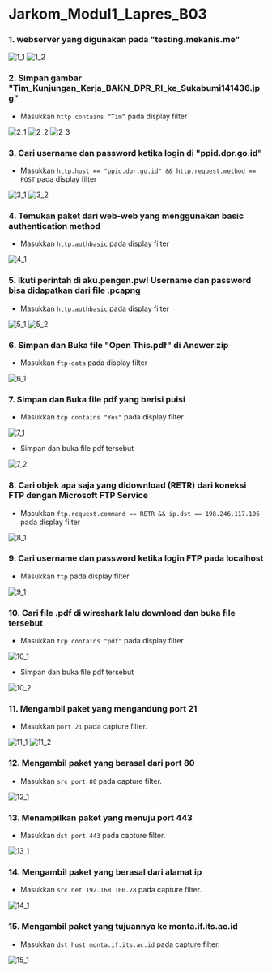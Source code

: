 # Jarkom_Modul1_Lapres_B03


### 1. webserver yang digunakan pada "testing.mekanis.me"
![1_1](1.1.jpg)
![1_2](1.2.jpg)


### 2. Simpan gambar "Tim_Kunjungan_Kerja_BAKN_DPR_RI_ke_Sukabumi141436.jpg"
- Masukkan `http contains “Tim”` pada display filter

![2_1](2.1.jpg)
![2_2](2.2.jpg)
![2_3](2.3.jpg)


### 3. Cari username dan password ketika login di "ppid.dpr.go.id"
- Masukkan `http.host == "ppid.dpr.go.id" && http.request.method == POST` pada display filter 

![3_1](3.1.jpg)
![3_2](3.2.jpg)


### 4. Temukan paket dari web-web yang menggunakan basic authentication method
- Masukkan `http.authbasic` pada display filter

![4_1](4.1.jpg)


### 5. Ikuti perintah di aku.pengen.pw! Username dan password bisa didapatkan dari file .pcapng
- Masukkan `http.authbasic` pada display filter

![5_1](5.1.jpg)
![5_2](5.2.jpg)


### 6. Simpan dan Buka file "Open This.pdf" di Answer.zip
- Masukkan `ftp-data` pada display filter

![6_1](6.1.jpg)


### 7. Simpan dan Buka file pdf yang berisi puisi
- Masukkan `tcp contains "Yes"` pada display filter

![7_1](7.1.jpg)

- Simpan dan buka file pdf tersebut

![7_2](7.2.jpg)


### 8. Cari objek apa saja yang didownload (RETR) dari koneksi FTP dengan Microsoft FTP Service
- Masukkan `ftp.request.command == RETR && ip.dst == 198.246.117.106` pada display filter

![8_1](8.1.jpg)

### 9. Cari username dan password ketika login FTP pada localhost
- Masukkan `ftp` pada display filter

![9_1](9.1.jpg)


### 10. Cari file .pdf di wireshark lalu download dan buka file tersebut
- Masukkan `tcp contains "pdf"` pada display filter

![10_1](10.1.jpg)

- Simpan dan buka file pdf tersebut

![10_2](10.2.jpg)


### 11. Mengambil paket yang mengandung port 21
- Masukkan `port 21` pada capture filter. 

![11_1](11.1.jpg)
![11_2](11.2.jpg)


### 12. Mengambil paket yang berasal dari port 80
- Masukkan `src port 80` pada capture filter.

![12_1](12.1.jpg)


### 13. Menampilkan paket yang menuju port 443
- Masukkan `dst port 443` pada capture filter.

![13_1](13.1.jpg)


### 14. Mengambil paket yang berasal dari alamat ip
- Masukkan `src net 192.168.100.78` pada capture filter.

![14_1](14.1.jpg)


### 15. Mengambil paket yang tujuannya ke monta.if.its.ac.id
- Masukkan `dst host monta.if.its.ac.id` pada capture filter.

![15_1](15.1.jpg)
